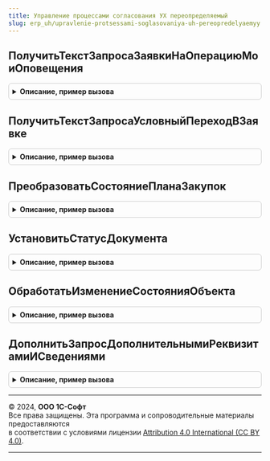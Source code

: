 ```yaml
---
title: Управление процессами согласования УХ переопределяемый
slug: erp_uh/upravlenie-protsessami-soglasovaniya-uh-pereopredelyaemyy
---
```



## ПолучитьТекстЗапросаЗаявкиНаОперациюМоиОповещения
<details style="margin: 1em 0; padding: 0.5em; border: 1px solid #ccc; border-radius: 6px;">

<summary style="font-weight: bold; cursor: pointer;">Описание, пример вызова</summary>

```bsl
// Модуль содержит переопределяемые в данном решении методы логики управления
// согласованием в контексте клиент-серверного кода
////////////////////////////////////////////////////////////////////////////////

// Возвращает текст запроса для списка заявок формы Мои оповещения.
Функция ПолучитьТекстЗапросаЗаявкиНаОперациюМоиОповещения() Экспорт
```

Пример вызова
```bsl
Результат = УправлениеПроцессамиСогласованияУхПереопределяемый.ПолучитьТекстЗапросаЗаявкиНаОперациюМоиОповещения() 
```
</details>

## ПолучитьТекстЗапросаУсловныйПереходВЗаявке
<details style="margin: 1em 0; padding: 0.5em; border: 1px solid #ccc; border-radius: 6px;">

<summary style="font-weight: bold; cursor: pointer;">Описание, пример вызова</summary>

```bsl

// Возвращает текст запроса построителя запросов для условного перехода
// при согласовании заявки на оплату.
Функция ПолучитьТекстЗапросаУсловныйПереходВЗаявке(МассивРеквизитов, ИндексРеквизита) Экспорт
```

Пример вызова
```bsl
Результат = УправлениеПроцессамиСогласованияУхПереопределяемый.ПолучитьТекстЗапросаУсловныйПереходВЗаявке(МассивРеквизитов, ИндексРеквизита) 
```
</details>

## ПреобразоватьСостояниеПланаЗакупок
<details style="margin: 1em 0; padding: 0.5em; border: 1px solid #ccc; border-radius: 6px;">

<summary style="font-weight: bold; cursor: pointer;">Описание, пример вызова</summary>

```bsl

// Преобразует состояние согласования СостояниеОбъектаВход в значение перечисления
// СтатусыПланов.
Функция ПреобразоватьСостояниеПланаЗакупок(СостояниеОбъектаВход) Экспорт
```

Пример вызова
```bsl
Результат = УправлениеПроцессамиСогласованияУхПереопределяемый.ПреобразоватьСостояниеПланаЗакупок(СостояниеОбъектаВход));
```
</details>

## УстановитьСтатусДокумента
<details style="margin: 1em 0; padding: 0.5em; border: 1px solid #ccc; border-radius: 6px;">

<summary style="font-weight: bold; cursor: pointer;">Описание, пример вызова</summary>

```bsl

// Устанавливает статус для объекта ДокументВход.
Функция УстановитьСтатусДокумента(ДокументВход, СтатусВход) Экспорт
```

Пример вызова
```bsl
Результат = УправлениеПроцессамиСогласованияУхПереопределяемый.УстановитьСтатусДокумента(ДокументВход, СтатусВход) 
```
</details>

## ОбработатьИзменениеСостоянияОбъекта
<details style="margin: 1em 0; padding: 0.5em; border: 1px solid #ccc; border-radius: 6px;">

<summary style="font-weight: bold; cursor: pointer;">Описание, пример вызова</summary>

```bsl

// Выполняет обработку изменения состояния объекта ОбъектСсылкаВход в состояние
// СостояниеОбъектаВход. Возвращает успешность операции.
Функция ОбработатьИзменениеСостоянияОбъекта(ОбъектСсылкаВход, СостояниеОбъектаВход) Экспорт
```

Пример вызова
```bsl
Результат = УправлениеПроцессамиСогласованияУхПереопределяемый.ОбработатьИзменениеСостоянияОбъекта(ОбъектСсылкаВход, СостояниеОбъектаВход) 
```
</details>

## ДополнитьЗапросДополнительнымиРеквизитамиИСведениями
<details style="margin: 1em 0; padding: 0.5em; border: 1px solid #ccc; border-radius: 6px;">

<summary style="font-weight: bold; cursor: pointer;">Описание, пример вызова</summary>

```bsl

// Дополняет условный переход анализом Дополнительных реквизитов и значений
Процедура ДополнитьЗапросДополнительнымиРеквизитамиИСведениями(МетаданныеОбъекта, Экспорт
```

Пример вызова
```bsl
УправлениеПроцессамиСогласованияУхПереопределяемый.ДополнитьЗапросДополнительнымиРеквизитамиИСведениями(МетаданныеОбъекта, );
```
</details>

---

© 2024, **ООО 1С-Софт**  
Все права защищены. Эта программа и сопроводительные материалы предоставляются  
в соответствии с условиями лицензии [Attribution 4.0 International (CC BY 4.0)](https://creativecommons.org/licenses/by/4.0/legalcode).

---
